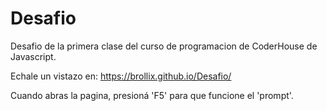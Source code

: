 # Desafio

Desafio de la primera clase del curso
de programacion de CoderHouse de Javascript.

Echale un vistazo en: https://brollix.github.io/Desafio/

Cuando abras la pagina, presioná 'F5' para que funcione el 'prompt'.
